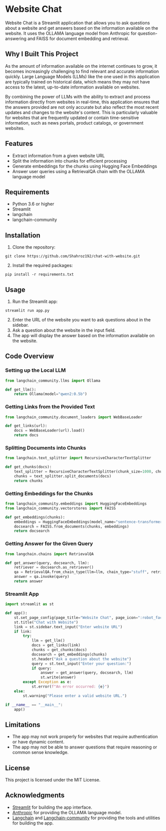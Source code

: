 # Website Chat

Website Chat is a Streamlit application that allows you to ask questions about a website and get answers based on the information available on the website. It uses the OLLAMA language model from Anthropic for question-answering and FAISS for document embedding and retrieval.

## Why I Built This Project

As the amount of information available on the internet continues to grow, it becomes increasingly challenging to find relevant and accurate information quickly. Large Language Models (LLMs) like the one used in this application are typically trained on historical data, which means they may not have access to the latest, up-to-date information available on websites.

By combining the power of LLMs with the ability to extract and process information directly from websites in real-time, this application ensures that the answers provided are not only accurate but also reflect the most recent updates and changes to the website's content. This is particularly valuable for websites that are frequently updated or contain time-sensitive information, such as news portals, product catalogs, or government websites.

## Features

- Extract information from a given website URL
- Split the information into chunks for efficient processing
- Generate embeddings for the chunks using Hugging Face Embeddings
- Answer user queries using a RetrievalQA chain with the OLLAMA language model

## Requirements

- Python 3.6 or higher
- Streamlit
- langchain
- langchain-community

## Installation

1. Clone the repository:
```
git clone https://github.com/Shahroz192/chat-with-website.git
```
2. Install the required packages:
```
pip install -r requirements.txt
```

## Usage

1. Run the Streamlit app:
```
streamlit run app.py
```
2. Enter the URL of the website you want to ask questions about in the sidebar.
3. Ask a question about the website in the input field.
4. The app will display the answer based on the information available on the website.


## Code Overview

### Setting up the Local LLM
```python
from langchain_community.llms import Ollama

def get_llm():
    return Ollama(model="qwen2:0.5b")
```

### Getting Links from the Provided Text
```python
from langchain_community.document_loaders import WebBaseLoader

def get_links(url):
    docs = WebBaseLoader(url).load()
    return docs
```

### Splitting Documents into Chunks
```python
from langchain.text_splitter import RecursiveCharacterTextSplitter

def get_chunks(docs):
    text_splitter = RecursiveCharacterTextSplitter(chunk_size=1000, chunk_overlap=200)
    chunks = text_splitter.split_documents(docs)
    return chunks
```

### Getting Embeddings for the Chunks
```python
from langchain_community.embeddings import HuggingFaceEmbeddings
from langchain_community.vectorstores import FAISS

def get_embeddings(chunks):
    embeddings = HuggingFaceEmbeddings(model_name="sentence-transformers/all-MiniLM-L6-v2")
    docsearch = FAISS.from_documents(chunks, embeddings)
    return docsearch
```

### Getting Answer for the Given Query
```python
from langchain.chains import RetrievalQA

def get_answer(query, docsearch, llm):
    retriever = docsearch.as_retriever()
    qa = RetrievalQA.from_chain_type(llm=llm, chain_type="stuff", retriever=retriever)
    answer = qa.invoke(query)
    return answer
```

### Streamlit App
```python
import streamlit as st

def app():
    st.set_page_config(page_title="Website Chat", page_icon=":robot_face:")
    st.title("Chat with Website")
    link = st.sidebar.text_input("Enter website URL")
    if link:
        try:
            llm = get_llm()
            docs = get_links(link)
            chunks = get_chunks(docs)
            docsearch = get_embeddings(chunks)
            st.header("Ask a question about the website")
            query = st.text_input("Enter your question:")
            if query:
                answer = get_answer(query, docsearch, llm)
                st.write(answer)
        except Exception as e:
            st.error(f"An error occurred: {e}")
    else:
        st.warning("Please enter a valid website URL.")

if __name__ == "__main__":
    app()
```

## Limitations

- The app may not work properly for websites that require authentication or have dynamic content.
- The app may not be able to answer questions that require reasoning or common sense knowledge.

## License

This project is licensed under the MIT License.

## Acknowledgments

- [Streamlit](https://streamlit.io/) for building the app interface.
- [Anthropic](https://www.anthropic.com/) for providing the OLLAMA language model.
- [Langchain](https://github.com/hwchase17/langchain) and [Langchain-community](https://github.com/hwchase17/langchain-community) for providing the tools and utilities for building the app.


